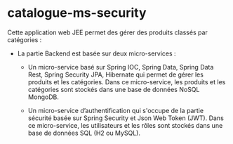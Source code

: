 # catalogue-ms-security
Cette  application web JEE  permet des gérer des produits classés par catégories :

- La partie Backend est basée sur deux micro-services : 
     - Un micro-service basé sur Spring IOC, Spring Data, Spring Data Rest, Spring Security JPA, Hibernate qui permet de gérer les produits et les catégories. Dans ce micro-service, les produits et les catégories sont stockés dans une base de données NoSQL MongoDB.
     
     - Un micro-service d’authentification qui s'occupe de la partie sécurité basée sur Spring Security et Json Web Token (JWT). Dans ce micro-service, les utilisateurs et les rôles sont stockés dans une base de données SQL (H2 ou MySQL). 

